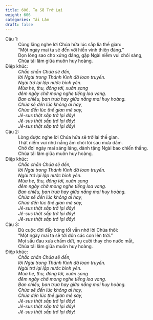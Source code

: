 ```yaml
---
title: 606. Ta Sẽ Trở Lại
weight: 606
categories: Tái Lâm
draft: false
---
```

<dl><dt>Câu 1:</dt><dd data-verse="1">Cùng lặng nghe lời Chúa hứa lúc sắp lìa thế gian: <br/>“Một ngày mai ta sẽ đến với hiển vinh thiên đàng.” <br/>Dọn lòng sao cho xứng đáng, gặp Ngài niềm vui chói sáng, <br/>Chúa tái lâm giữa muôn huy hoàng. </dd><dt>Điệp khúc:</dt><dd data-chorus="1"><em>Chắc chắn Chúa sẽ đến, <br/>lời Ngài trong Thánh Kinh đã loan truyền. <br/>Ngài trở lại lập nước bình yên. <br/>Mùa hè, thu, đông tới, xuân sang <br/>đêm ngày chờ mong nghe tiếng loa vang. <br/>Ban chiều, ban trưa hay giữa nắng mai huy hoàng. <br/>Chúa sẽ đến lúc không ai hay, <br/>Chúa đến lúc thế gian mê say, <br/>Jê-sus thật sắp trở lại đây! <br/>Jê-sus thật sắp trở lại đây! <br/>Jê-sus thật sắp trở lại đây! </em></dd><dt>Câu 2:</dt><dd data-verse="2">Lòng được nghe lời Chúa hứa sẽ trở lại thế gian. <br/>Thật niềm vui như nắng ấm chói lói sau mưa dầm. <br/>Chờ đợi ngày mai sáng láng, dành tặng Ngài bao chiến thắng. <br/>Chúa tái lâm giữa muôn huy hoàng. </dd><dt>Điệp khúc:</dt><dd data-chorus="1"><em>Chắc chắn Chúa sẽ đến, <br/>lời Ngài trong Thánh Kinh đã loan truyền. <br/>Ngài trở lại lập nước bình yên. <br/>Mùa hè, thu, đông tới, xuân sang <br/>đêm ngày chờ mong nghe tiếng loa vang. <br/>Ban chiều, ban trưa hay giữa nắng mai huy hoàng. <br/>Chúa sẽ đến lúc không ai hay, <br/>Chúa đến lúc thế gian mê say, <br/>Jê-sus thật sắp trở lại đây! <br/>Jê-sus thật sắp trở lại đây! <br/>Jê-sus thật sắp trở lại đây! </em></dd><dt>Câu 3:</dt><dd data-verse="3">Dù cuộc đời đầy bóng tối vẫn nhớ lời Chúa thôi: <br/>“Một ngày mai ta sẽ tới đón các con lên trời.” <br/>Mọi sầu đau xưa chấm dứt, nụ cười thay cho nước mắt, <br/>Chúa tái lâm giữa muôn huy hoàng. </dd><dt>Điệp khúc:</dt><dd data-chorus="1"><em>Chắc chắn Chúa sẽ đến, <br/>lời Ngài trong Thánh Kinh đã loan truyền. <br/>Ngài trở lại lập nước bình yên. <br/>Mùa hè, thu, đông tới, xuân sang <br/>đêm ngày chờ mong nghe tiếng loa vang. <br/>Ban chiều, ban trưa hay giữa nắng mai huy hoàng. <br/>Chúa sẽ đến lúc không ai hay, <br/>Chúa đến lúc thế gian mê say, <br/>Jê-sus thật sắp trở lại đây! <br/>Jê-sus thật sắp trở lại đây! <br/>Jê-sus thật sắp trở lại đây! </em></dd></dl>